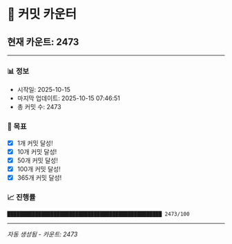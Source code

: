# 🔢 커밋 카운터

## 현재 카운트: 2473

---

### 📊 정보
- 시작일: 2025-10-15
- 마지막 업데이트: 2025-10-15 07:46:51
- 총 커밋 수: 2473

### 🎯 목표
- [x] 1개 커밋 달성!
- [x] 10개 커밋 달성!
- [x] 50개 커밋 달성!
- [x] 100개 커밋 달성!
- [x] 365개 커밋 달성!

### 📈 진행률
```
██████████████████████████████████████████████████ 2473/100
```

---
*자동 생성됨 - 카운트: 2473*
